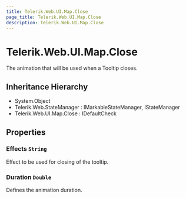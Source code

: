 ```yaml
---
title: Telerik.Web.UI.Map.Close
page_title: Telerik.Web.UI.Map.Close
description: Telerik.Web.UI.Map.Close
---
```


# Telerik.Web.UI.Map.Close

The animation that will be used when a Tooltip closes.

## Inheritance Hierarchy

* System.Object
* Telerik.Web.StateManager : IMarkableStateManager, IStateManager
* Telerik.Web.UI.Map.Close : IDefaultCheck

## Properties

###  Effects `String`

Effect to be used for closing of the tooltip.

###  Duration `Double`

Defines the animation duration.

